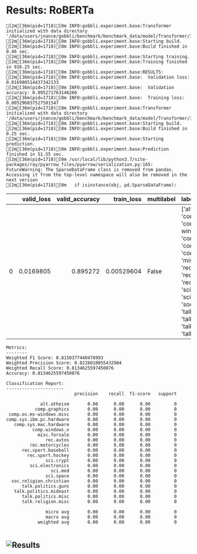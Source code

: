 # Results: RoBERTa
```
[2m[36m(pid=1718)[0m INFO:gobbli.experiment.base:Transformer initialized with data directory '/data/users/jnance/gobbli/benchmark/benchmark_data/model/Transformer/384a943be35e45108d5c085a64a53755'
[2m[36m(pid=1718)[0m INFO:gobbli.experiment.base:Starting build.
[2m[36m(pid=1718)[0m INFO:gobbli.experiment.base:Build finished in 0.46 sec.
[2m[36m(pid=1718)[0m INFO:gobbli.experiment.base:Starting training.
[2m[36m(pid=1718)[0m INFO:gobbli.experiment.base:Training finished in 916.25 sec.
[2m[36m(pid=1718)[0m INFO:gobbli.experiment.base:RESULTS:
[2m[36m(pid=1718)[0m INFO:gobbli.experiment.base:  Validation loss: 0.016980514437342133
[2m[36m(pid=1718)[0m INFO:gobbli.experiment.base:  Validation accuracy: 0.895271763146266
[2m[36m(pid=1718)[0m INFO:gobbli.experiment.base:  Training loss: 0.005296037527501547
[2m[36m(pid=1718)[0m INFO:gobbli.experiment.base:Transformer initialized with data directory '/data/users/jnance/gobbli/benchmark/benchmark_data/model/Transformer/3de0f42cb83f40c691407612654ebf1c'
[2m[36m(pid=1718)[0m INFO:gobbli.experiment.base:Starting build.
[2m[36m(pid=1718)[0m INFO:gobbli.experiment.base:Build finished in 0.25 sec.
[2m[36m(pid=1718)[0m INFO:gobbli.experiment.base:Starting prediction.
[2m[36m(pid=1718)[0m INFO:gobbli.experiment.base:Prediction finished in 51.55 sec.
[2m[36m(pid=1718)[0m /usr/local/lib/python3.7/site-packages/ray/pyarrow_files/pyarrow/serialization.py:165: FutureWarning: The SparseDataFrame class is removed from pandas. Accessing it from the top-level namespace will also be removed in the next version
[2m[36m(pid=1718)[0m   if isinstance(obj, pd.SparseDataFrame):

```
|    |   valid_loss |   valid_accuracy |   train_loss | multilabel   | labels                                                                                                                                                                                                                                                                                                                                                                                                    | checkpoint                                                                                                                                                     | node_ip_address   | model_params                                                            |
|---:|-------------:|-----------------:|-------------:|:-------------|:----------------------------------------------------------------------------------------------------------------------------------------------------------------------------------------------------------------------------------------------------------------------------------------------------------------------------------------------------------------------------------------------------------|:---------------------------------------------------------------------------------------------------------------------------------------------------------------|:------------------|:------------------------------------------------------------------------|
|  0 |    0.0169805 |         0.895272 |   0.00529604 | False        | ['alt.atheism', 'comp.graphics', 'comp.os.ms-windows.misc', 'comp.sys.ibm.pc.hardware', 'comp.sys.mac.hardware', 'comp.windows.x', 'misc.forsale', 'rec.autos', 'rec.motorcycles', 'rec.sport.baseball', 'rec.sport.hockey', 'sci.crypt', 'sci.electronics', 'sci.med', 'sci.space', 'soc.religion.christian', 'talk.politics.guns', 'talk.politics.mideast', 'talk.politics.misc', 'talk.religion.misc'] | /data/users/jnance/gobbli/benchmark/benchmark_data/model/Transformer/384a943be35e45108d5c085a64a53755/train/aa4d2d58345e4ac7b3740e076291407b/output/checkpoint | 172.80.10.2       | {'transformer_model': 'Roberta', 'transformer_weights': 'roberta-base'} |
```
Metrics:
--------
Weighted F1 Score: 0.8150377440478993
Weighted Precision Score: 0.8226010055432904
Weighted Recall Score: 0.8134625597450876
Accuracy: 0.8134625597450876

Classification Report:
----------------------
                          precision    recall  f1-score   support

             alt.atheism       0.00      0.00      0.00         0
           comp.graphics       0.00      0.00      0.00         0
 comp.os.ms-windows.misc       0.00      0.00      0.00         0
comp.sys.ibm.pc.hardware       0.00      0.00      0.00         0
   comp.sys.mac.hardware       0.00      0.00      0.00         0
          comp.windows.x       0.00      0.00      0.00         0
            misc.forsale       0.00      0.00      0.00         0
               rec.autos       0.00      0.00      0.00         0
         rec.motorcycles       0.00      0.00      0.00         0
      rec.sport.baseball       0.00      0.00      0.00         0
        rec.sport.hockey       0.00      0.00      0.00         0
               sci.crypt       0.00      0.00      0.00         0
         sci.electronics       0.00      0.00      0.00         0
                 sci.med       0.00      0.00      0.00         0
               sci.space       0.00      0.00      0.00         0
  soc.religion.christian       0.00      0.00      0.00         0
      talk.politics.guns       0.00      0.00      0.00         0
   talk.politics.mideast       0.00      0.00      0.00         0
      talk.politics.misc       0.00      0.00      0.00         0
      talk.religion.misc       0.00      0.00      0.00         0

               micro avg       0.00      0.00      0.00         0
               macro avg       0.00      0.00      0.00         0
            weighted avg       0.00      0.00      0.00         0


```

![Results](RoBERTa/plot.png)
---